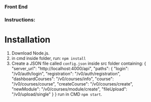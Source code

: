 ### Front End

### Instructions:

# Installation
1. Download Node.js.
2. in cmd inside folder, run:
    ```npm install```
    <!-- ```npm install react-bootstrap bootstrap``` -->
3. Create a JSON file called ```config.json``` inside src folder containing:
{
  "server_url": "http://localhost:4000/api",
  "paths": {
    "login": "/v0/auth/login",
    "registration": "/v0/auth/registration",
    "dashboardCourses": "/v0/courses/info",
    "course": "/v0/courses/course",
    "createCourse": "/v0/courses/create",
    "newModule": "/v0/courses/module/create",
    "fileUpload": "/v0/upload/single"
  }
}
run in CMD ```npm start```.


